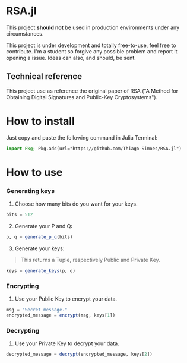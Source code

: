 # RSA.jl

This project **should not** be used in production environments under any circumstances.

This project is under development and totally free-to-use, feel free to contribute. I'm a student so forgive any possible problem and report it opening a issue. Ideas can also, and should, be sent.

## Technical reference

This project use as reference the original paper of RSA ("A Method for Obtaining Digital Signatures and Public-Key Cryptosystems").

# How to install

Just copy and paste the following command in Julia Terminal:
```julia
import Pkg; Pkg.add(url="https://github.com/Thiago-Simoes/RSA.jl")
```

# How to use

### Generating keys

1. Choose how many bits do you want for your keys.
```julia
bits = 512
```
2. Generate your P and Q:
```julia
p, q = generate_p_q(bits)
```
3. Generate your keys:
> This returns a Tuple, respectively Public and Private Key.
```julia
keys = generate_keys(p, q)
```

### Encrypting

1. Use your Public Key to encrypt your data.
```julia
msg = "Secret message."
encrypted_message = encrypt(msg, keys[1])
```

### Decrypting

1. Use your Private Key to decrypt your data.
```julia
decrypted_message = decrypt(encrypted_message, keys[2])
```
